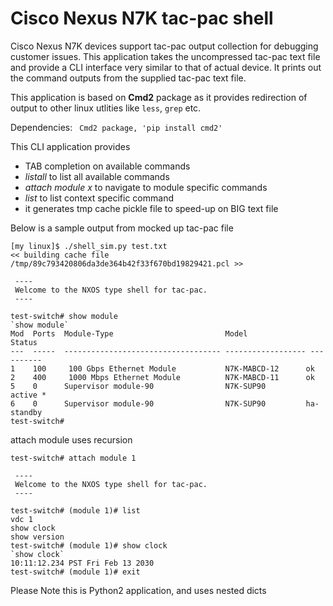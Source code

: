 # Cisco Nexus N7K tac-pac shell
Cisco Nexus N7K devices support tac-pac output collection for debugging customer issues. This application takes the uncompressed tac-pac text file and provide a CLI interface very similar to that of actual device. It prints out the command outputs from the supplied tac-pac text file.

This application is based on ****Cmd2**** package as it provides redirection of output to other linux utlities like ```less```, ```grep``` etc. 

Dependencies:
``` Cmd2 package, 'pip install cmd2'``` 

This CLI application provides

* TAB completion on available commands
* *listall* to list all available commands
* *attach module x* to navigate to module specific commands
* *list* to list context specific command
* it generates tmp cache pickle file to speed-up on BIG text file

Below is a sample output from mocked up tac-pac file

```
[my linux]$ ./shell_sim.py test.txt 
<< building cache file /tmp/89c793420806da3de364b42f33f670bd19829421.pcl >>
        
 ----
 Welcome to the NXOS type shell for tac-pac.         
 ----

test-switch# show module
`show module`
Mod  Ports  Module-Type                         Model              Status
---  -----  ----------------------------------- ------------------ ----------
1    100     100 Gbps Ethernet Module           N7K-MABCD-12      ok
2    400     1000 Mbps Ethernet Module          N7K-MABCD-11      ok
5    0      Supervisor module-90                N7K-SUP90         active *
6    0      Supervisor module-90                N7K-SUP90         ha-standby
test-switch# 
```
attach module uses recursion

```
test-switch# attach module 1
        
 ----
 Welcome to the NXOS type shell for tac-pac.         
 ----

test-switch# (module 1)# list
vdc 1
show clock
show version
test-switch# (module 1)# show clock
`show clock`
10:11:12.234 PST Fri Feb 13 2030
test-switch# (module 1)# exit
```

Please Note this is Python2 application, and uses nested dicts
